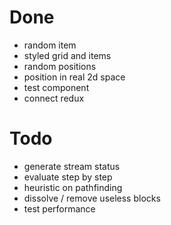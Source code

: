 # Done

- random item
- styled grid and items
- random positions
- position in real 2d space
- test component
- connect redux

# Todo

- generate stream status
- evaluate step by step
- heuristic on pathfinding
- dissolve / remove useless blocks
- test performance
